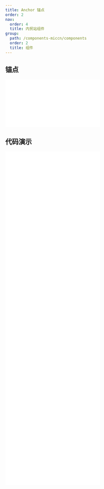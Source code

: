 ```yaml
---
title: Anchor 锚点
order: 2
nav:
  order: 4
  title: 内贸站组件
group:
  path: /components-miccn/components
  order: 2
  title: 组件
---
```


## 锚点

<div>
<embed src="@docs-common/anchor/index.md"></embed>
</div>
        
## 代码演示

<Row gutter=8>

  <Col span=12>
    
  <div class="code-box"><embed src="@abiz-rc-miccn/anchor/demo/basic-anchor-miccn.md"></embed></div>
          
  <div class="code-box"><embed src="@abiz-rc-miccn/anchor/demo/onClick-anchor-miccn.md"></embed></div>
          
  <div class="code-box"><embed src="@abiz-rc-miccn/anchor/demo/targetOffset-anchor-miccn.md"></embed></div>
          
  </Col>
          
  <Col span=12>
    
  <div class="code-box"><embed src="@abiz-rc-miccn/anchor/demo/static-anchor-miccn.md"></embed></div>
          
  <div class="code-box"><embed src="@abiz-rc-miccn/anchor/demo/customizeHighlight-anchor-miccn.md"></embed></div>
          
  <div class="code-box"><embed src="@abiz-rc-miccn/anchor/demo/onChange-anchor-miccn.md"></embed></div>
          
  </Col>
          
</Row>
        
<div><embed src="@docs-common/anchor/index-api.md"></embed><div>
        